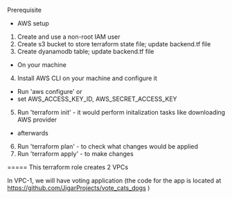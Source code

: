 Prerequisite

* AWS setup
1. Create and use a non-root IAM user
2. Create s3 bucket to store terraform state file; update backend.tf file
3. Create dyanamodb table; update backend.tf file

* On your machine
4. Install AWS CLI on your machine and configure it
- Run 'aws configure' or 
- set AWS_ACCESS_KEY_ID, AWS_SECRET_ACCESS_KEY 
5. Run 'terraform init' - it would perform initalization tasks like downloading AWS provider

* afterwards
6. Run 'terraform plan' - to check what changes would be applied
7. Run 'terraform apply' - to make changes

=====
This terraform role creates 2 VPCs

In VPC-1, we will have voting application (the code for the app is located at https://github.com/JigarProjects/vote_cats_dogs )
